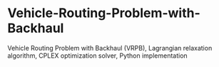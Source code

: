 # Vehicle-Routing-Problem-with-Backhaul
Vehicle Routing Problem with Backhaul (VRPB), Lagrangian relaxation algorithm, CPLEX optimization solver, Python implementation
